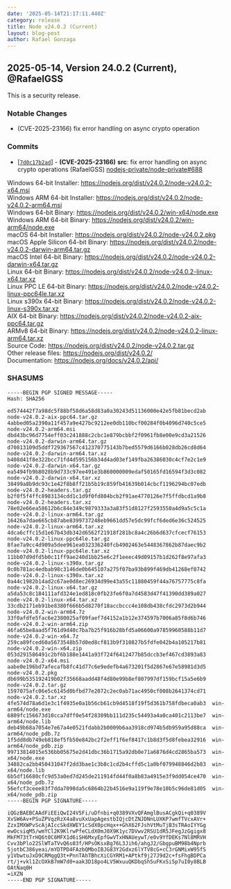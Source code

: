 ```yaml
---
date: '2025-05-14T21:17:11.440Z'
category: release
title: Node v24.0.2 (Current)
layout: blog-post
author: Rafael Gonzaga
---
```


## 2025-05-14, Version 24.0.2 (Current), @RafaelGSS

This is a security release.

### Notable Changes

- (CVE-2025-23166) fix error handling on async crypto operation

### Commits

- \[[`7d0c17b2ad`](https://github.com/nodejs/node/commit/7d0c17b2ad)] - **(CVE-2025-23166)** **src**: fix error handling on async crypto operations (RafaelGSS) [nodejs-private/node-private#688](https://github.com/nodejs-private/node-private/pull/688)

Windows 64-bit Installer: https://nodejs.org/dist/v24.0.2/node-v24.0.2-x64.msi \
Windows ARM 64-bit Installer: https://nodejs.org/dist/v24.0.2/node-v24.0.2-arm64.msi \
Windows 64-bit Binary: https://nodejs.org/dist/v24.0.2/win-x64/node.exe \
Windows ARM 64-bit Binary: https://nodejs.org/dist/v24.0.2/win-arm64/node.exe \
macOS 64-bit Installer: https://nodejs.org/dist/v24.0.2/node-v24.0.2.pkg \
macOS Apple Silicon 64-bit Binary: https://nodejs.org/dist/v24.0.2/node-v24.0.2-darwin-arm64.tar.gz \
macOS Intel 64-bit Binary: https://nodejs.org/dist/v24.0.2/node-v24.0.2-darwin-x64.tar.gz \
Linux 64-bit Binary: https://nodejs.org/dist/v24.0.2/node-v24.0.2-linux-x64.tar.xz \
Linux PPC LE 64-bit Binary: https://nodejs.org/dist/v24.0.2/node-v24.0.2-linux-ppc64le.tar.xz \
Linux s390x 64-bit Binary: https://nodejs.org/dist/v24.0.2/node-v24.0.2-linux-s390x.tar.xz \
AIX 64-bit Binary: https://nodejs.org/dist/v24.0.2/node-v24.0.2-aix-ppc64.tar.gz \
ARMv8 64-bit Binary: https://nodejs.org/dist/v24.0.2/node-v24.0.2-linux-arm64.tar.xz \
Source Code: https://nodejs.org/dist/v24.0.2/node-v24.0.2.tar.gz \
Other release files: https://nodejs.org/dist/v24.0.2/ \
Documentation: https://nodejs.org/docs/v24.0.2/api/

### SHASUMS

```
-----BEGIN PGP SIGNED MESSAGE-----
Hash: SHA256

ed574442f7a98dc5f88bf58d6a58d83a0a30243d51136000e42e5fb81becd2ab  node-v24.0.2-aix-ppc64.tar.gz
4abbed05a2390a11f457a9e427bc9212ee0db110bcf00284f0b4096d740c5ce5  node-v24.0.2-arm64.msi
dbd43bc96d7754eff03c241888c2cbc1e879bcbbf2f0961fb8e00e9cd3a21526  node-v24.0.2-darwin-arm64.tar.gz
d70813109d5ddf729367567c412370775143b7bed5579d6166b028db26cd8d64  node-v24.0.2-darwin-arm64.tar.xz
b408d41f8e322bcc71fd4d595156b34d4ad03ef149fba26386030c4cf7e2c1e9  node-v24.0.2-darwin-x64.tar.gz
ea5494fb9b8028b9d733c97ee491e3b860000009edaf50165fd16594f3d3c082  node-v24.0.2-darwin-x64.tar.xz
38499a8b9dc93c1e42f8b8ff21b5b19c859fb41639b014cbcf1196294bc07edb  node-v24.0.2-headers.tar.gz
b2f0f5f4ffc8983134cdd1c1d9f0fd804bcb2f91ae4770126e7f5ffdbcd1a9b8  node-v24.0.2-headers.tar.xz
78e02e66ea58612b6c84e349c9879333a3a83f51d8127f2593550a4d9a5c5c1a  node-v24.0.2-linux-arm64.tar.gz
16426a7dae665cb87abe8399737248eb9661dd57e5dc99fcf6ded6e36c524525  node-v24.0.2-linux-arm64.tar.xz
4dca6cffc15d1e67b43db342d6562f21918f281bc8a4c26b6d637cfcecf76153  node-v24.0.2-linux-ppc64le.tar.gz
8fae7a9cc4d909a5dee961ea032336240fcb4902463e5448367862b87daec9b2  node-v24.0.2-linux-ppc64le.tar.xz
11bb07d9dfd5b0c11ff9ae240d1bb25e6c2f1eeec49d09157b1d262f8e97afa3  node-v24.0.2-linux-s390x.tar.gz
0c0b781ac4edbab98c3146de0b645107a275f07ba93b899f469db41268ef0742  node-v24.0.2-linux-s390x.tar.xz
0a44c1982b14ad2c67ae0d8ec26934d99e43a55c11880459f44a76757775c8fa  node-v24.0.2-linux-x64.tar.gz
a5da53c8c184111afd324e1ed818c0fb23fe6f0a7d4583d47f41390dd389a027  node-v24.0.2-linux-x64.tar.xz
33cdb2171eb91be8380f666b5d8270f18accbccc4e108db438cfdc2973d2b944  node-v24.0.2-win-arm64.7z
33f0afdfe5fac6e2380025af09faef7d4152a1b12e374597b7006a85f8d6b746  node-v24.0.2-win-arm64.zip
46fa65be8aad5f761d9d40c7ba7b25f916b28bfd5a06600a97859960588b11d7  node-v24.0.2-win-x64.7z
259ca89fced60a5673548b57d0ed8cf813b9f310827b5fdfe042b4a105217b81  node-v24.0.2-win-x64.zip
053d291586491c2bf6b188e1441a93f724f6412477b85dccb3ef467cd3893a83  node-v24.0.2-x64.msi
aabe0e196bd7afecafb8fc41d77c6e9edefb4a673201f5d2867e67e58981d3d5  node-v24.0.2.pkg
db699b535192419b02f35668aadd48f4d80e99b8ef807997df159bcf15a5e6b9  node-v24.0.2.tar.gz
1597075afc06e5c6145d0bfbd77e2072c2ec0ab71ac4950cf008b2641374cd71  node-v24.0.2.tar.xz
4fe574d78a6d1e3c1f4935e0a1b56cb61cb9d4518f19f5d361b758fdbeca0ab3  win-arm64/node.exe
6809fc156673d10cca7dff0e54f28309bb111d235c54493a4a0ca401c2113be7  win-arm64/node.lib
deb49b68a7054e7e67a4e0521fdabb2b0009b6aa3918cd974b5db959a95d88ca  win-arm64/node_pdb.7z
1f5dd8db749eb818ef5fb50e842bc2f2eff1f6ef8417c1b8d3f5d8febea32916  win-arm64/node_pdb.zip
99713814015e536bb05675e2d41dbc36b1715a92db0e71a6876d4cd2865ba573  win-x64/node.exe
34882ca2bb450431047f2dd3bae1c3b8c1cd2b4cffd5c1a0bf079948846d2b83  win-x64/node.lib
6b5df16680cfc9d53a0ed7d245de211914fd44f0a8b83a4915e3f9dd054ce470  win-x64/node_pdb.7z
56efcf3ceee83f7dda7098da5c6864b22b4516e9a119f9e78e10b5c96de81d05  win-x64/node_pdb.zip
-----BEGIN PGP SIGNATURE-----

iQGzBAEBCAAdFiEEiQwI24V5Fi/uDfnbi+q0389VXvQFAmglBusACgkQi+q0389V
XvSW6Av+PSuZPVqzRzX4a8vuXxUapAgestbIQjcDtZNJDNnLUXKP7wmfTVcxAVr+
ZzxIMXWPvScAjAIccSkdXWEY1cSdX0pcHqx++GhX62FJshVtMuTjB3sTRAoIYYGg
ewOcsiqM5/wmYCl2K9KlrwPfeCLdX0mJ0X9K1yc7DVwv2RSU1dR5JFegJzGgigx8
MkFM73tTrHQ6t0C6MFX1d6iSH6MxyEpfGwVTxHNAUeywT/e0v9YfDEKs7Nl8MRVH
Cvv3bPlo22SlWTaTVvQ6s03f/HPsOKsxBg76L3Jih6/ahgJ2/GbgpuBM98b4Nprb
5jotbC386yeai/mYDTPD4FAzbQMboIBJG83Y2Gdxz6lYTV8cG+cC3rGNMixW95fS
y1VbwtuJxD9CRMqgQ3t+PnnTAhTBhcXiCGYRM1+APtkf9j27J9d2c+fsFhgBDPCa
rt/j+vkl1ZcOXkB7mW7d0+aak3D18po4LV5WxuuQKDbqSh5uFKxSi5p7uI0y8BLB
OAtNaq0H
=iXZN
-----END PGP SIGNATURE-----
```
